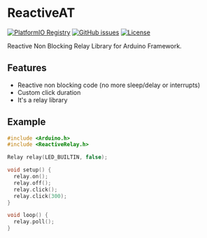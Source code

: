 # ReactiveAT

[![PlatformIO Registry](https://badges.registry.platformio.org/packages/ddododvic/library/ReactiveRelay.svg)](https://registry.platformio.org/libraries/ddododvic/ReactiveRelay)
[![GitHub issues](https://img.shields.io/github/issues/TD-FL/ReactiveRelay.svg)](https://github.com/TD-FL/ReactiveRelay/issues)
[![License](https://img.shields.io/badge/licence-Apache%202.0-blue)](https://github.com/TD-FL/ReactiveRelay/blob/master/LICENSE)


Reactive Non Blocking Relay Library for Arduino Framework.

## Features

- Reactive non blocking code (no more sleep/delay or interrupts)
- Custom click duration
- It's a relay library

## Example

```c++
#include <Arduino.h>
#include <ReactiveRelay.h>

Relay relay(LED_BUILTIN, false);

void setup() {
  relay.on();
  relay.off();
  relay.click();
  relay.click(300);
}

void loop() {
  relay.poll();
}
```